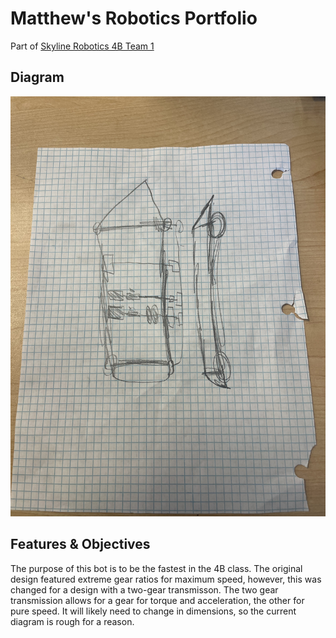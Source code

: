 # Matthew's Robotics Portfolio

Part of [Skyline Robotics 4B Team 1](https://github.com/Who-Am-Idk/4BRoboticsTeam1/tree/main)

## Diagram

![Diagram](https://github.com/Who-Am-Idk/RoboticsPortfolio4B/blob/main/images/Diagram.jpg?raw=true)

## Features & Objectives

The purpose of this bot is to be the fastest in the 4B class. The original design featured extreme gear ratios for maximum speed, however, this was changed for a design with a two-gear transmisson. The two gear transmission allows for a gear for torque and acceleration, the other for pure speed. It will likely need to change in dimensions, so the current diagram is rough for a reason.
